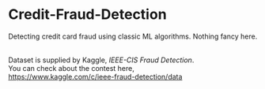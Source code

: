 # Credit-Fraud-Detection
Detecting credit card fraud using classic ML algorithms. Nothing fancy here.

<br/>Dataset is supplied by Kaggle, _IEEE-CIS Fraud Detection_.  
You can check about the contest here,  
https://www.kaggle.com/c/ieee-fraud-detection/data
